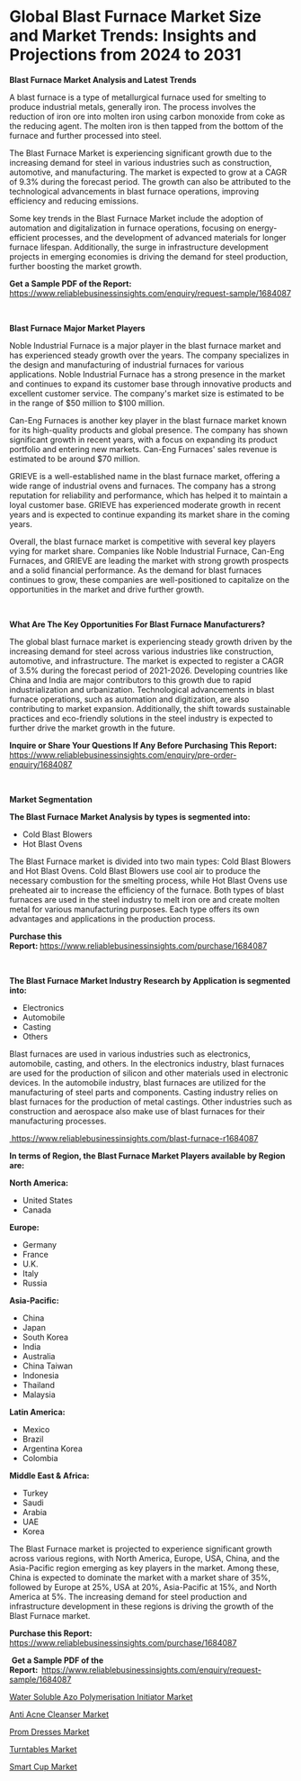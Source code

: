 <p><h1>Global Blast Furnace Market Size and Market Trends: Insights and Projections from 2024 to 2031</h1></p><p><strong>Blast Furnace Market Analysis and Latest Trends</strong></p>
<p><p>A blast furnace is a type of metallurgical furnace used for smelting to produce industrial metals, generally iron. The process involves the reduction of iron ore into molten iron using carbon monoxide from coke as the reducing agent. The molten iron is then tapped from the bottom of the furnace and further processed into steel.</p><p>The Blast Furnace Market is experiencing significant growth due to the increasing demand for steel in various industries such as construction, automotive, and manufacturing. The market is expected to grow at a CAGR of 9.3% during the forecast period. The growth can also be attributed to the technological advancements in blast furnace operations, improving efficiency and reducing emissions.</p><p>Some key trends in the Blast Furnace Market include the adoption of automation and digitalization in furnace operations, focusing on energy-efficient processes, and the development of advanced materials for longer furnace lifespan. Additionally, the surge in infrastructure development projects in emerging economies is driving the demand for steel production, further boosting the market growth.</p></p>
<p><strong>Get a Sample PDF of the Report:&nbsp;</strong> <a href="https://www.reliablebusinessinsights.com/enquiry/request-sample/1684087">https://www.reliablebusinessinsights.com/enquiry/request-sample/1684087</a></p>
<p>&nbsp;</p>
<p><strong>Blast Furnace Major Market Players</strong></p>
<p><p>Noble Industrial Furnace is a major player in the blast furnace market and has experienced steady growth over the years. The company specializes in the design and manufacturing of industrial furnaces for various applications. Noble Industrial Furnace has a strong presence in the market and continues to expand its customer base through innovative products and excellent customer service. The company's market size is estimated to be in the range of $50 million to $100 million.</p><p>Can-Eng Furnaces is another key player in the blast furnace market known for its high-quality products and global presence. The company has shown significant growth in recent years, with a focus on expanding its product portfolio and entering new markets. Can-Eng Furnaces' sales revenue is estimated to be around $70 million.</p><p>GRIEVE is a well-established name in the blast furnace market, offering a wide range of industrial ovens and furnaces. The company has a strong reputation for reliability and performance, which has helped it to maintain a loyal customer base. GRIEVE has experienced moderate growth in recent years and is expected to continue expanding its market share in the coming years.</p><p>Overall, the blast furnace market is competitive with several key players vying for market share. Companies like Noble Industrial Furnace, Can-Eng Furnaces, and GRIEVE are leading the market with strong growth prospects and a solid financial performance. As the demand for blast furnaces continues to grow, these companies are well-positioned to capitalize on the opportunities in the market and drive further growth.</p></p>
<p>&nbsp;</p>
<p><strong>What Are The Key Opportunities For Blast Furnace Manufacturers?</strong></p>
<p><p>The global blast furnace market is experiencing steady growth driven by the increasing demand for steel across various industries like construction, automotive, and infrastructure. The market is expected to register a CAGR of 3.5% during the forecast period of 2021-2026. Developing countries like China and India are major contributors to this growth due to rapid industrialization and urbanization. Technological advancements in blast furnace operations, such as automation and digitization, are also contributing to market expansion. Additionally, the shift towards sustainable practices and eco-friendly solutions in the steel industry is expected to further drive the market growth in the future.</p></p>
<p><strong>Inquire or Share Your Questions If Any Before Purchasing This Report:</strong> <a href="https://www.reliablebusinessinsights.com/enquiry/pre-order-enquiry/1684087">https://www.reliablebusinessinsights.com/enquiry/pre-order-enquiry/1684087</a></p>
<p>&nbsp;</p>
<p><strong>Market Segmentation</strong></p>
<p><strong>The Blast Furnace Market Analysis by types is segmented into:</strong></p>
<p><ul><li>Cold Blast Blowers</li><li>Hot Blast Ovens</li></ul></p>
<p><p>The Blast Furnace market is divided into two main types: Cold Blast Blowers and Hot Blast Ovens. Cold Blast Blowers use cool air to produce the necessary combustion for the smelting process, while Hot Blast Ovens use preheated air to increase the efficiency of the furnace. Both types of blast furnaces are used in the steel industry to melt iron ore and create molten metal for various manufacturing purposes. Each type offers its own advantages and applications in the production process.</p></p>
<p><strong>Purchase this Report:&nbsp;</strong><a href="https://www.reliablebusinessinsights.com/purchase/1684087">https://www.reliablebusinessinsights.com/purchase/1684087</a></p>
<p>&nbsp;</p>
<p><strong>The Blast Furnace Market Industry Research by Application is segmented into:</strong></p>
<p><ul><li>Electronics</li><li>Automobile</li><li>Casting</li><li>Others</li></ul></p>
<p><p>Blast furnaces are used in various industries such as electronics, automobile, casting, and others. In the electronics industry, blast furnaces are used for the production of silicon and other materials used in electronic devices. In the automobile industry, blast furnaces are utilized for the manufacturing of steel parts and components. Casting industry relies on blast furnaces for the production of metal castings. Other industries such as construction and aerospace also make use of blast furnaces for their manufacturing processes.</p></p>
<p><a href="https://www.reliablebusinessinsights.com/blast-furnace-r1684087">&nbsp;https://www.reliablebusinessinsights.com/blast-furnace-r1684087</a></p>
<p><strong>In terms of Region, the Blast Furnace Market Players available by Region are:</strong></p>
<p>
    <p> <strong> North America: </strong>
        <ul>
            <li>United States</li>
            <li>Canada</li>
        </ul>
        </p> 
    <p> <strong> Europe: </strong>
        <ul>
            <li>Germany</li>
            <li>France</li>
            <li>U.K.</li>
            <li>Italy</li>
            <li>Russia</li>
        </ul>
        </p> 
    <p> <strong> Asia-Pacific: </strong>
        <ul>
            <li>China</li>
            <li>Japan</li>
            <li>South Korea</li>
            <li>India</li>
            <li>Australia</li>
            <li>China Taiwan</li>
            <li>Indonesia</li>
            <li>Thailand</li>
            <li>Malaysia</li>
        </ul>
        </p> 
    <p> <strong> Latin America: </strong>
        <ul>
            <li>Mexico</li>
            <li>Brazil</li>
            <li>Argentina Korea</li>
            <li>Colombia</li>
        </ul>
        </p> 
    <p> <strong> Middle East & Africa: </strong>
        <ul>
            <li>Turkey</li>
            <li>Saudi</li>
            <li>Arabia</li>
            <li>UAE</li>
            <li>Korea</li>
        </ul>
    </p>
    </p>
<p><p>The Blast Furnace market is projected to experience significant growth across various regions, with North America, Europe, USA, China, and the Asia-Pacific region emerging as key players in the market. Among these, China is expected to dominate the market with a market share of 35%, followed by Europe at 25%, USA at 20%, Asia-Pacific at 15%, and North America at 5%. The increasing demand for steel production and infrastructure development in these regions is driving the growth of the Blast Furnace market.</p></p>
<p><strong>Purchase this Report: </strong><a href="https://www.reliablebusinessinsights.com/purchase/1684087">https://www.reliablebusinessinsights.com/purchase/1684087</a></p>
<p>&nbsp;<strong>Get a Sample PDF of the Report:&nbsp;&nbsp;</strong><a href="https://www.reliablebusinessinsights.com/enquiry/request-sample/1684087">https://www.reliablebusinessinsights.com/enquiry/request-sample/1684087</a></p>
<p><strong></strong></p>
<p><p><a href="https://medium.com/@ameliahaleyi77567/water-soluble-azo-polymerisation-initiator-market-size-growth-trends-statistics-forecasts-718acc9290f0">Water Soluble Azo Polymerisation Initiator Market</a></p><p><a href="https://medium.com/@gyuj5h/an-in-depth-analysis-of-the-global-anti-acne-cleanser-market-scope-and-its-rapid-growing-12-8-8b6b5fe48b8a">Anti Acne Cleanser Market</a></p><p><a href="https://medium.com/@susiegibson34/prom-dresses-market-size-growth-and-industry-analysis-by-market-segmentation-and-regional-6502a6f42c2f?postPublishedType=initial">Prom Dresses Market</a></p><p><a href="https://medium.com/@willowbruen/turntables-market-size-growth-trends-statistics-forecasts-2024-2031-fd52698edd97?postPublishedType=initial">Turntables Market</a></p><p><a href="https://medium.com/@philipnewman983/smart-cup-market-global-market-insights-and-sales-trends-2024-to-2031-e30a5bbfaa24">Smart Cup Market</a></p></p>